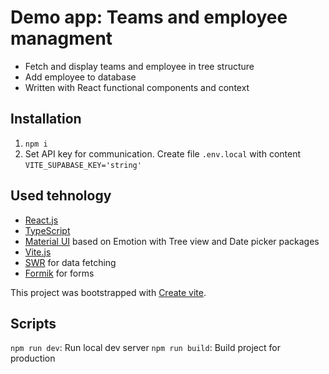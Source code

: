 # Demo app: Teams and employee managment
- Fetch and display teams and employee in tree structure
- Add employee to database
- Written with React functional components and context

## Installation
1. `npm i`
2. Set API key for communication. Create file `.env.local` with content `VITE_SUPABASE_KEY='string'`

## Used tehnology
- [React.js](https://react.dev/)
- [TypeScript](https://www.typescriptlang.org/)
- [Material UI](https://mui.com/material-ui/getting-started/overview/) based on Emotion with Tree view and Date picker packages
- [Vite.js](https://vitejs.dev/)
- [SWR](https://swr.vercel.app/) for data fetching
- [Formik](https://formik.org/) for forms

This project was bootstrapped with [Create vite](https://vitejs.dev/guide/#scaffolding-your-first-vite-project).

## Scripts
`npm run dev`: Run local dev server
`npm run build`: Build project for production

